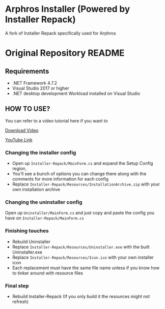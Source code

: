 ﻿# Arphros Installer (Powered by Installer Repack)
A fork of Installer Repack specifically used for Arphros

# Original Repository README

## Requirements
- .NET Framework 4.7.2
- Visual Studio 2017 or higher
- .NET desktop development Workload installed on Visual Studio
## HOW TO USE?
You can refer to a video tutorial here if you want to

[Download Video](https://cdn.discordapp.com/attachments/883753960828198958/1139533769129328700/HowToUseInstallerRepack.mp4)

[YouTube Link](https://youtu.be/y18NYiFvlFA)

### Changing the installer config
- Open up `Installer-Repack/MainForm.cs` and expand the Setup Config region, 
- You'll see a bunch of options you can change there along with the comments for more information
for each config
- Replace `Installer-Repack/Resources/InstallationArchive.zip` with your own installation archive

### Changing the uninstaller config
Open up `Uninstaller/MainForm.cs` and just copy and paste the config you have on `Installer-Repack/MainForm.cs`

### Finishing touches
- Rebuild Uninstaller
- Replace `Installer-Repack/Resources/Uninstaller.exe` with the built Uninstaller.exe
- Replace `Installer-Repack/Resources/Icon.ico` with your own installer icon
- Each replacement must have the same file name unless if you know how to tinker around with resource files

### Final step
- Rebuild Installer-Repack (If you only build it the resources might not refresh)